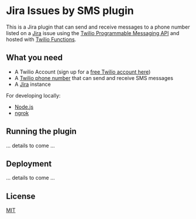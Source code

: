 # Jira Issues by SMS plugin

This is a Jira plugin that can send and receive messages to a phone number listed on a [Jira](https://www.atlassian.com/software/jira) issue using the [Twilio Programmable Messaging API](https://www.twilio.com/docs/sms) and hosted with [Twilio Functions](https://www.twilio.com/docs/runtime/functions).

## What you need

* A Twilio Account (sign up for a [free Twilio account here](https://www.twilio.com/try-twilio))
* A [Twilio phone number](https://www.twilio.com/console/phone-numbers/incoming) that can send and receive SMS messages
* A [Jira](https://www.atlassian.com/software/jira) instance

For developing locally:

* [Node.js](https://nodejs.org/)
* [ngrok](https://ngrok.com/)

## Running the plugin

... details to come ...

## Deployment 

... details to come ...

## License

[MIT](LICENSE)